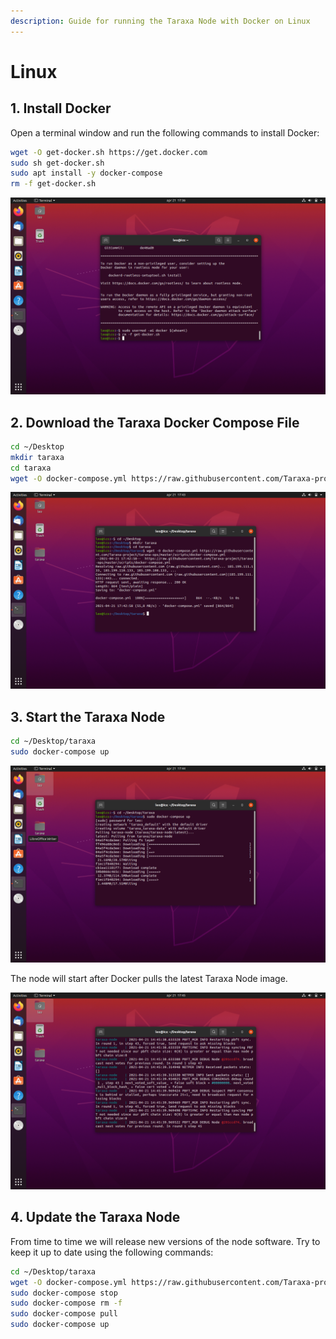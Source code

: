 ```yaml
---
description: Guide for running the Taraxa Node with Docker on Linux
---
```


# Linux

## 1. Install Docker

Open a terminal window and run the following commands to install Docker:

```bash
wget -O get-docker.sh https://get.docker.com 
sudo sh get-docker.sh
sudo apt install -y docker-compose
rm -f get-docker.sh
```

![Install Docker](../../.gitbook/assets/1-install.png)

## 2. Download the Taraxa Docker Compose File

```bash
cd ~/Desktop
mkdir taraxa
cd taraxa
wget -O docker-compose.yml https://raw.githubusercontent.com/Taraxa-project/taraxa-ops/master/scripts/docker-compose.yml
```

![Download Scripts](../../.gitbook/assets/2-scripts.png)

## 3. Start the Taraxa Node

```bash
cd ~/Desktop/taraxa
sudo docker-compose up
```

![Start Node](../../.gitbook/assets/3-docker-start.png)

The node will start after Docker pulls the latest Taraxa Node image.

![Start Node](../../.gitbook/assets/4-taraxa.png)

## 4. Update the Taraxa Node

From time to time we will release new versions of the node software. Try to keep it up to date using the following commands:

```bash
cd ~/Desktop/taraxa
wget -O docker-compose.yml https://raw.githubusercontent.com/Taraxa-project/taraxa-ops/master/scripts/docker-compose.yml
sudo docker-compose stop
sudo docker-compose rm -f
sudo docker-compose pull
sudo docker-compose up
```

